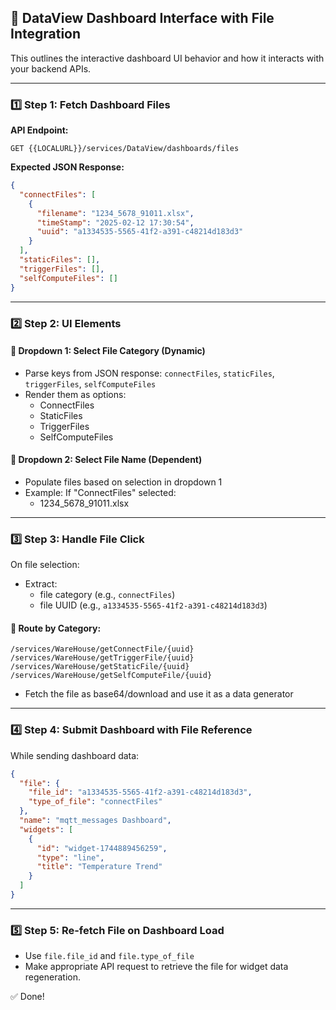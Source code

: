 ## 📘 DataView Dashboard Interface with File Integration

This outlines the interactive dashboard UI behavior and how it interacts with your backend APIs.

---

### 1️⃣ Step 1: Fetch Dashboard Files

**API Endpoint:**
```http
GET {{LOCALURL}}/services/DataView/dashboards/files
```

**Expected JSON Response:**
```json
{
  "connectFiles": [
    {
      "filename": "1234_5678_91011.xlsx",
      "timeStamp": "2025-02-12 17:30:54",
      "uuid": "a1334535-5565-41f2-a391-c48214d183d3"
    }
  ],
  "staticFiles": [],
  "triggerFiles": [],
  "selfComputeFiles": []
}
```

---

### 2️⃣ Step 2: UI Elements

#### 🔽 Dropdown 1: Select File Category (Dynamic)

- Parse keys from JSON response: `connectFiles`, `staticFiles`, `triggerFiles`, `selfComputeFiles`
- Render them as options:
  - ConnectFiles
  - StaticFiles
  - TriggerFiles
  - SelfComputeFiles

#### 🔽 Dropdown 2: Select File Name (Dependent)

- Populate files based on selection in dropdown 1
- Example: If "ConnectFiles" selected:
  - 1234_5678_91011.xlsx

---

### 3️⃣ Step 3: Handle File Click

On file selection:

- Extract:
  - file category (e.g., `connectFiles`)
  - file UUID (e.g., `a1334535-5565-41f2-a391-c48214d183d3`)

#### 🔁 Route by Category:
```http
/services/WareHouse/getConnectFile/{uuid}
/services/WareHouse/getTriggerFile/{uuid}
/services/WareHouse/getStaticFile/{uuid}
/services/WareHouse/getSelfComputeFile/{uuid}
```

- Fetch the file as base64/download and use it as a data generator

---

### 4️⃣ Step 4: Submit Dashboard with File Reference

While sending dashboard data:

```json
{
  "file": {
    "file_id": "a1334535-5565-41f2-a391-c48214d183d3",
    "type_of_file": "connectFiles"
  },
  "name": "mqtt_messages Dashboard",
  "widgets": [
    {
      "id": "widget-1744889456259",
      "type": "line",
      "title": "Temperature Trend"
    }
  ]
}
```

---

### 5️⃣ Step 5: Re-fetch File on Dashboard Load

- Use `file.file_id` and `file.type_of_file`
- Make appropriate API request to retrieve the file for widget data regeneration.

✅ Done!